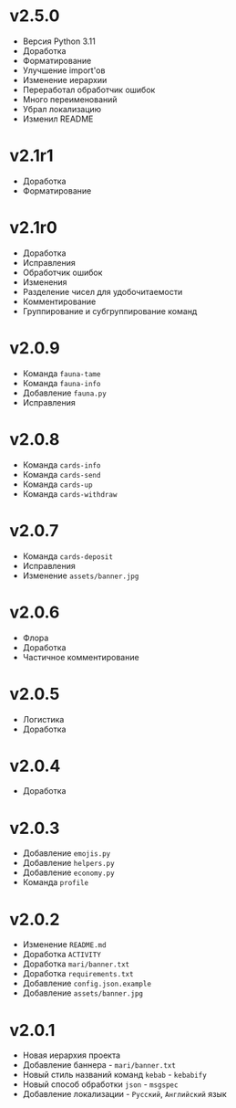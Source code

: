 # v2.5.0
- Версия Python 3.11
- Доработка
- Форматирование
- Улучшение import'ов
- Изменение иерархии
- Переработал обработчик ошибок
- Много переименований
- Убрал локализацию
- Изменил README
# v2.1r1
- Доработка
- Форматирование
# v2.1r0
- Доработка
- Исправления
- Обработчик ошибок
- Изменения
- Разделение чисел для удобочитаемости
- Комментирование
- Группирование и субгруппирование команд
# v2.0.9
- Команда `fauna-tame`
- Команда `fauna-info`
- Добавление `fauna.py`
- Исправления
# v2.0.8
- Команда `cards-info`
- Команда `cards-send`
- Команда `cards-up`
- Команда `cards-withdraw`
# v2.0.7
- Команда `cards-deposit`
- Исправления
- Изменение `assets/banner.jpg`
# v2.0.6
- Флора
- Доработка
- Частичное комментирование
# v2.0.5
- Логистика
- Доработка
# v2.0.4
- Доработка
# v2.0.3
- Добавление `emojis.py`
- Добавление `helpers.py`
- Добавление `economy.py`
- Команда `profile`
# v2.0.2
- Изменение `README.md`
- Доработка `ACTIVITY`
- Доработка `mari/banner.txt`
- Доработка `requirements.txt`
- Добавление `config.json.example`
- Добавление `assets/banner.jpg`
# v2.0.1
- Новая иерархия проекта
- Добавление баннера - `mari/banner.txt`
- Новый стиль названий команд `kebab` - `kebabify`
- Новый способ обработки `json` - `msgspec`
- Добавление локализации - `Русский`, `Английский` язык